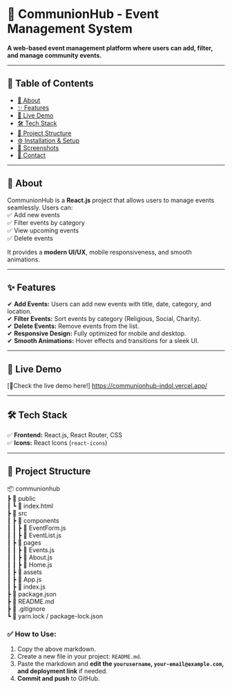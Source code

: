 # 📌 CommunionHub - Event Management System  
**A web-based event management platform where users can add, filter, and manage community events.**  

---

## 📜 Table of Contents
- [📌 About](#-about)
- [✨ Features](#-features)
- [🚀 Live Demo](#-live-demo)
- [🛠️ Tech Stack](#️-tech-stack)
- [📂 Project Structure](#-project-structure)
- [⚙️ Installation & Setup](#-installation--setup)
- [📸 Screenshots](#-screenshots)
- [📧 Contact](#-contact)

---

## 📌 About  
CommunionHub is a **React.js** project that allows users to manage events seamlessly. Users can:  
✅ Add new events  
✅ Filter events by category  
✅ View upcoming events  
✅ Delete events  

It provides a **modern UI/UX**, mobile responsiveness, and smooth animations.

---

## ✨ Features  
✔ **Add Events:** Users can add new events with title, date, category, and location.  
✔ **Filter Events:** Sort events by category (Religious, Social, Charity).  
✔ **Delete Events:** Remove events from the list.  
✔ **Responsive Design:** Fully optimized for mobile and desktop.  
✔ **Smooth Animations:** Hover effects and transitions for a sleek UI.  

---

## 🚀 Live Demo  
[🔗Check the live demo here!] https://communionhub-indol.vercel.app/

---

## 🛠️ Tech Stack  
✅ **Frontend:** React.js, React Router, CSS  
✅ **Icons:** React Icons (`react-icons`)  

---

## 📂 Project Structure
📦 communionhub  
 ┣ 📂 public  
 ┃ ┗ 📜 index.html  
 ┣ 📂 src  
 ┃ ┣ 📂 components  
 ┃ ┃ ┣ 📜 EventForm.js  
 ┃ ┃ ┣ 📜 EventList.js  
 ┃ ┣ 📂 pages  
 ┃ ┃ ┣ 📜 Events.js  
 ┃ ┃ ┣ 📜 About.js  
 ┃ ┃ ┣ 📜 Home.js  
 ┃ ┣ 📂 assets  
 ┃ ┣ 📜 App.js  
 ┃ ┣ 📜 index.js  
 ┣ 📜 package.json  
 ┣ 📜 README.md  
 ┣ 📜 .gitignore  
 ┗ 📜 yarn.lock / package-lock.json  


### ✅ How to Use:
1. Copy the above markdown.
2. Create a new file in your project: `README.md`.
3. Paste the markdown and **edit the `yourusername`, `your-email@example.com`, and deployment link** if needed.
4. **Commit and push** to GitHub.  
